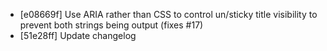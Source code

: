 * [e08669f] Use ARIA rather than CSS to control un/sticky title visibility to prevent both strings being output (fixes #17)
* [51e28ff] Update changelog
